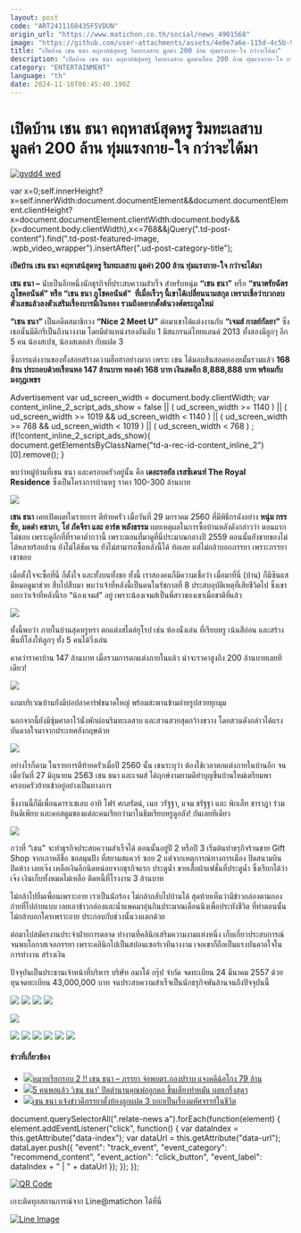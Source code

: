 ```yaml
---
layout: post
code: "ART2411160435F5VDUN"
origin_url: "https://www.matichon.co.th/social/news_4901568"
image: "https://github.com/user-attachments/assets/4e0e7a6e-115d-4c5b-9b47-b6173199dfd5"
title: "เปิดบ้าน เชน ธนา คฤหาสน์สุดหรู ริมทะเลสาบ มูลค่า 200 ล้าน ทุ่มแรงกาย-ใจ กว่าจะได้มา"
description: "เปิดบ้าน เชน ธนา คฤหาสน์สุดหรู ริมทะเลสาบ มูลค่าเกือบ 200 ล้าน ทุ่มแรงกาย-ใจ กว่าจะได้มา เชนธนา เชน ธนา ภรรยา อมาโด้"
category: "ENTERTAINMENT"
language: "th"
date: 2024-11-16T06:45:40.190Z
---
```


# เปิดบ้าน เชน ธนา คฤหาสน์สุดหรู ริมทะเลสาบ มูลค่า 200 ล้าน ทุ่มแรงกาย-ใจ กว่าจะได้มา

[![](https://www.matichon.co.th/wp-content/uploads/2024/11/gvdd4-wed.jpg "gvdd4 wed")](https://www.matichon.co.th/wp-content/uploads/2024/11/gvdd4-wed.jpg)

var x=0;self.innerHeight?x=self.innerWidth:document.documentElement&&document.documentElement.clientHeight?x=document.documentElement.clientWidth:document.body&&(x=document.body.clientWidth),x<=768&&jQuery(".td-post-content").find(".td-post-featured-image, .wpb\_video\_wrapper").insertAfter(".ud-post-category-title");

**เปิดบ้าน เชน ธนา คฤหาสน์สุดหรู ริมทะเลสาบ มูลค่า 200 ล้าน ทุ่มแรงกาย-ใจ กว่าจะได้มา**

**เชน ธนา –** นับเป็นอีกหนึ่งนักธุรกิจที่ประสบความสำเร็จ สำหรับหนุ่ม **“เชน ธนา”** หรือ **“ธนาตรัยฉัตร ภูโชคอนันต์” หรือ “เชน ธนา ภูโชคอนันต์”  ที่เมื่อเร็วๆ นี้เขาได้เปลี่ยนนามสกุล เพราะเชื่อว่าบวกลบตัวเลขแล้วลงตัวเสริมเรื่องบารมีเงินทอง รวมถึงอยากตั้งต้นวงศ์ตระกูลใหม่**

**“เชน ธนา”** เป็นอดีตสมาชิกวง **“Nice 2 Meet U”** ต่อมาเขาได้แต่งงานกับ **“เจมส์ กาลย์กัลยา”** ซึ่งเธอนั้นมีดีกรีเป็นถึงนางงาม โดยมีตำแหน่งรองอันดับ 1 มิสแกรนด์ไทยแลนด์ 2013 ทั้งสองมีลูกๆ อีก 5 คน น้องสเปซ, น้องสเตลล่า กับแฝด 3

ซึ่งการแต่งงานของทั้งสอยสร้างความฮือฮาอย่างมาก เพราะ เชน ได้มอบสินสอดทองหมั้นรวมแล้ว **168 ล้าน ประกอบด้วยเรือนหอ 147 ล้านบาท ทองคำ 168 บาท เงินสดอีก 8,888,888 บาท พร้อมกับมงกุฎเพชร**

Advertisement var ud\_screen\_width = document.body.clientWidth; var content\_inline\_2\_script\_ads\_show = false || ( ud\_screen\_width >= 1140 ) || ( ud\_screen\_width >= 1019 && ud\_screen\_width < 1140 ) || ( ud\_screen\_width >= 768 && ud\_screen\_width < 1019 ) || ( ud\_screen\_width < 768 ) ; if(!content\_inline\_2\_script\_ads\_show){ document.getElementsByClassName("td-a-rec-id-content\_inline\_2")\[0\].remove(); }

พบว่าหมู่บ้านที่เชน ธนา และครอบครัวอยู่นั้น คือ **เดอะรอยัล เรสซิเดนท์ The Royal Residence** ซึ่งเป็นโครงการบ้านหรู ราคา 100-300 ล้านบาท

![](https://www.matichon.co.th/wp-content/uploads/2024/11/1731727722898.jpg)

**เชน ธนา** เคยเปิดเผยในรายการ ตีท้ายครัว เมื่อวันที่ 29 มกราคม 2560 ที่มีพิธีกรดังอย่าง **หนุ่ม กรรชัย, มดดำ คชาภา, โอ๋ ภัคจีรา และ อาร์ต พลังธรรม** เผยเหตุผลในการซื้อบ้านหลังดังกล่าวว่า ตอนแรกไม่ชอบ เพราะดูอีกที่ที่ราคาต่ำกว่านี้ เพราะตอนที่มาดูที่นี่ประมาณกลางปี 2559 ตอนนั้นยังขายของไม่ได้หลายร้อยล้าน ยังไม่ได้ชัดเจน ยังไม่สามารถซื้อหลังนี้ได้ ท้อเลย แต่ไม่กล้าบอกภรรยา เพราะภรรยาเขาชอบ

เมื่อตั้งใจจะซื้อที่นี่ ก็ตั้งใจ และทั้งบนทั้งขอ ทั้งนี้ เราสองคนก็มีความเชื่อว่า เมื่อมาที่นี่ (บ้าน) ก็มีซินแส มีหมอดูมาช่วย สืบไปสืบมา พบว่าเจ้าที่หลังนี้เป็นคนในรัชกาลที่ 8 ประสบอุบัติเหตุที่เสียชีวิตไป ซึ่งเขาบอกว่าเจ้าที่หลังนี้รอ “น้องเจมส์” อยู่ เพราะน้องเจมส์เป็นพี่สาวของเขาเมื่อชาติที่แล้ว

![](https://www.matichon.co.th/wp-content/uploads/2024/11/1731729248657.jpg)

ทั้งนี้พบว่า ภายในบ้านสุดหรูหรา ตกแต่งสไตล์ยุโรป เช่น ห้องนั่งเล่น ที่เรียบหรู เน้นสีอ่อน และสร้างพื้นที่โล่งให้ลูกๆ ทั้ง 5 คนได้วิ่งเล่น

คาดว่าราคาบ้าน 147 ล้านบาท เมื่อรวมการตกแต่งภายในแล้ว น่าจะราคาสูงถึง 200 ล้านบาทเลยทีเดียว!

![](https://www.matichon.co.th/wp-content/uploads/2024/11/Snapinsta.app_213809169_796803997689515_3631528037784318855_n_1080.jpg)

แถมบริเวณบ้านยังมีบ่อปลาคาร์ฟขนาดใหญ่ พร้อมสะพานข้ามถ่ายรูปสวยทุกมุม

นอกจากนี้ยังมีซุ้มศาลาไว้นั่งพักผ่อนริมทะเลสาบ และสวนสวยสุดกว้างขวาง โดยสวนดังกล่าวได้แรงบันดาลใจมาจากประเทศอังกฤษด้วย

![](https://www.matichon.co.th/wp-content/uploads/2024/11/S__13672467.jpg)

อย่างไรก็ตาม ในรายการตีท้ายครัวเมื่อปี 2560 นั้น เชนระบุว่า ต้องใช้เวลาตกแต่งภายในบ้านอีก จนเมื่อวันที่ 27 มิถุนายน 2563 เชน ธนา และเจมส์ ได้ฤกษ์งามยามดีทำบุญขึ้นบ้านใหม่เตรียมพาครอบครัวย้ายเข้าอยู่อย่างเป็นทางการ

ซึ่งงานนี้ก็มีเพื่อนดาราเซเลบ อาทิ โฟร์ ศกลรัตน์, เนย วรัฐฐา, แจม ชรัฐฐา และ พิกเล็ท ชาราฎา ร่วมยินดีเพียบ และคอสตูมของแต่ละคนเรียกว่ามาในธีมเรียบหรูดูอลัง! กันเลยทีเดียว

![](https://www.matichon.co.th/wp-content/uploads/2024/11/S__13672488.jpg)

กว่าที่ “เชน” จะทำธุรกิจประสบความสำเร็จได้ ตอนนั้นอยู่ปี 2 หรือปี 3 เริ่มต้นทำธรุกิจร้านขาย Gift Shop จากเกาหลีชื่อ ซอลมุนปัง ที่สยามสแควร์ ซอย 2 แต่จากเหตุการณ์ทางการเมือง ปิดสนามบิน ปิดห้าง เลยเจ๊ง เหลือเงินอีกนิดหน่อยจากธุรกิจแรก ประตูน้ำ ขายเสื้อผ้าแฟชั่นที่ประตูน้ำ ซึ่งเรียกได้ว่าเจ๊ง เงินเก็บทั้งหมดไม่เหลือ ติดหนี้ที่โรงงาน 3 ล้านบาท

ไม่กล้าไปยืมเพื่อนเพราะอาย เราเป็นนักร้อง ไม่กล้ากลับไปบ้านได้ สุดท้ายเห็นว่ามีข้าวกล่องตามกองถ่ายที่ไปถ่ายแบบ เลยเอาข้าวกล่องและน้ำแพคมาอุ่นกินประมาณเดือนนึงเพื่อประทังชีวิต ที่ทำตอนนั้นไม่กล้าบอกใครเพราะอาย ประกอบกับช่วงนั้นวงแตกด้วย

ต่อมาไปสมัครงานประจำฝ่ายการตลาด ทำงานที่คลินิกเสริมความงามแห่งหนึ่ง เก็บเกี่ยวประสบการณ์จนพบโอกาสเจอภรรยา เพราะคลินิกไปเป็นสปอนเซอร์เวทีนางงาม เจอเขาก็ถือเป็นแรงบันดาลใจในการทำงาน สร้างเงิน

ปัจจุบันเป็นประธานเจ้าหน้าที่บริหาร บริษัท อมาโด้ กรุ๊ป จำกัด จดทะเบียน 24 มีนาคม 2557 ด้วยทุนจดทะเบียน 43,000,000 บาท จนประสบความสำเร็จเป็นนักธรุกิจพันล้านจนถึงปัจจุบันนี้

![](https://www.matichon.co.th/wp-content/uploads/2024/11/86b2b58ac9a6ac0c6b3e566a51c77a7b_1570521672.jpg) ![](https://www.matichon.co.th/wp-content/uploads/2024/11/0386ae9672187d28662aaa81b3a72a27_1570521661.jpg) ![](https://www.matichon.co.th/wp-content/uploads/2024/11/bf9599edefdc44ed320160624da44e8e_1570521673.jpg) ![](https://www.matichon.co.th/wp-content/uploads/2024/11/S__13672464.jpg)

![](https://www.matichon.co.th/wp-content/uploads/2024/11/2452.jpg)

![](https://www.matichon.co.th/wp-content/uploads/2024/11/Snapinsta.app_245057406_427469002129194_4249907035030146387_n_1080.jpg) ![](https://www.matichon.co.th/wp-content/uploads/2024/11/Snapinsta.app_270412319_1993931040779835_983613054861126860_n_1080.jpg) ![](https://www.matichon.co.th/wp-content/uploads/2024/11/Snapinsta.app_346076695_132657809809284_7984925985477322790_n_1080.jpg) ![](https://www.matichon.co.th/wp-content/uploads/2024/11/Snapinsta.app_375947301_18386141527035820_3392950918189664714_n_1080.jpg) ![](https://www.matichon.co.th/wp-content/uploads/2024/11/Snapinsta.app_394341653_324052590362049_2001012587045274445_n_1080.jpg) ![](https://www.matichon.co.th/wp-content/uploads/2024/11/Snapinsta.app_429546999_18417311431035820_3824020536102553313_n_1080.jpg)

#### ข่าวที่เกี่ยวข้อง

*   [![](https://www.matichon.co.th/wp-content/uploads/2024/11/เชนธนา584.jpg)หมายเรียกรอบ 2 !! เชน ธนา – ภรรยา จ่อพบตร.กองปราบ แจงคดีฉ้อโกง 79 ล้าน](https://www.matichon.co.th/local/crime/news_4900428)
*   [![](https://www.matichon.co.th/wp-content/uploads/2023/07/5คนพอแล้ว2454.jpg)5 คนพอแล้ว ‘เชน ธนา’ ปิดตำนานคุณพ่อลูกดก ขึ้นเตียงทำหมัน เผยเกร็งสุดๆ](https://www.matichon.co.th/entertainment/news_4073964)
*   [![](https://www.matichon.co.th/wp-content/uploads/2022/10/ww10.03.28.png)เชน ธนา แจ้งข่าวดีภรรยาตั้งท้องลูกแฝด 3 บอกเป็นเรื่องมหัศจรรย์ในชีวิต](https://www.matichon.co.th/entertainment/news_3596256)

document.querySelectorAll(".relate-news a").forEach(function(element) { element.addEventListener("click", function() { var dataIndex = this.getAttribute("data-index"); var dataUrl = this.getAttribute("data-url"); dataLayer.push({ "event": "track\_event", "event\_category": "recommend\_content", "event\_action": "click\_button", "event\_label": dataIndex + " | " + dataUrl }); }); });

[![QR Code](https://www.matichon.co.th/wp-content/uploads/2023/07/wob1371z.jpg)](https://lin.ee/ht0nDxX)

เกาะติดทุกสถานการณ์จาก Line@matichon ได้ที่นี่

[![Line Image](https://www.matichon.co.th/wp-content/uploads/2023/07/th.png)](https://lin.ee/ht0nDxX)